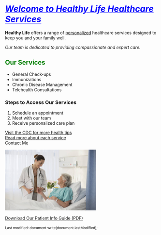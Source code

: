 </head>
<body>

  <h1 style="color: blue"><u><i>Welcome to Healthy Life Healthcare Services</i></u></h1>

  <p class="highlight"><b>Healthy Life</b> offers a range of <u>personalized</u> healthcare services designed to keep you and your family well.</p>

  <p class="emphasis"> <i>Our team is dedicated to providing compassionate and expert care. </i> </p>

<p>

  <h2><font color = "green">Our Services</font></h2>
  <ul>
    <li>General Check-ups</li>
    <li>Immunizations</li>
    <li>Chronic Disease Management</li>
    <li>Telehealth Consultations</li>
  </ul>

  <h3>Steps to Access Our Services</h3>
  <ol>
    <li>Schedule an appointment</li>
    <li>Meet with our team</li>
    <li>Receive personalized care plan</li>
  </ol>


  <p>
    <a href="https://www.cdc.gov" target="_blank">Visit the CDC for more health tips</a><br>
    <a href="services.html">Read more about each service</a><br>
    <a href="mailto:contact@healthylife.com">Contact Me</a>
  </p>

  <img src="healthcare.jpeg" width=300 height=200 alt="Healthcare Image">

  <p>
    <a href="patient-info.pdf" download>Download Our Patient Info Guide (PDF)</a>
  </p>

  <p><small>Last modified: document.write(document.lastModified); </small></p>

</body>
</html>
